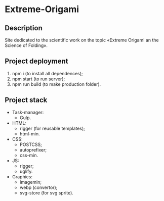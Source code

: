 # Extreme-Origami

## Description
Site dedicated to the scientific work on the topic «‎Extreme Origami an the Science of Folding».

## Project deployment
1. npm i (to install all dependences);
2. npm start (to run server);
3. npm run build (to make production folder).

## Project stack
* Task-manager: 
  * Gulp.
* HTML:
  * rigger (for reusable templates);
  * html-min.
* CSS:
  * POSTCSS;
  * autoprefixer;
  * css-min.  
* JS:
  * rigger;
  * uglify.
* Graphics:
  * imagemin;
  * webp (convertor);
  * svg-store (for svg sprite).